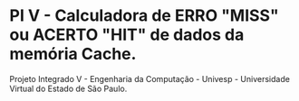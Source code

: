 # PI V - Calculadora de ERRO "MISS" ou ACERTO "HIT" de dados da memória Cache.
Projeto Integrado V - Engenharia da Computação - Univesp - Universidade Virtual do Estado de São Paulo.
